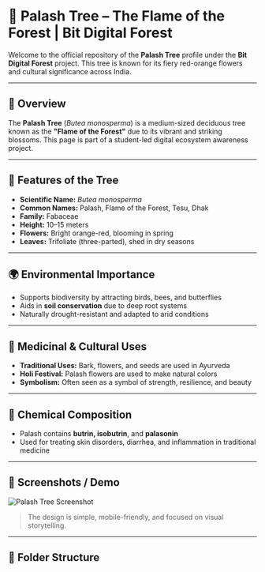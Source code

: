# 🌺 Palash Tree – The Flame of the Forest | Bit Digital Forest

Welcome to the official repository of the **Palash Tree** profile under the **Bit Digital Forest** project. This tree is known for its fiery red-orange flowers and cultural significance across India.

---

## 📌 Overview

The **Palash Tree** (*Butea monosperma*) is a medium-sized deciduous tree known as the **"Flame of the Forest"** due to its vibrant and striking blossoms. This page is part of a student-led digital ecosystem awareness project.

---

## 🌿 Features of the Tree

- **Scientific Name:** *Butea monosperma*
- **Common Names:** Palash, Flame of the Forest, Tesu, Dhak
- **Family:** Fabaceae
- **Height:** 10–15 meters
- **Flowers:** Bright orange-red, blooming in spring
- **Leaves:** Trifoliate (three-parted), shed in dry seasons

---

## 🌍 Environmental Importance

- Supports biodiversity by attracting birds, bees, and butterflies
- Aids in **soil conservation** due to deep root systems
- Naturally drought-resistant and adapted to arid conditions

---

## 🧪 Medicinal & Cultural Uses

- **Traditional Uses:** Bark, flowers, and seeds are used in Ayurveda
- **Holi Festival:** Palash flowers are used to make natural colors
- **Symbolism:** Often seen as a symbol of strength, resilience, and beauty

---

## 🧬 Chemical Composition

- Palash contains **butrin, isobutrin**, and **palasonin**
- Used for treating skin disorders, diarrhea, and inflammation in traditional medicine

---

## 📸 Screenshots / Demo

![Palash Tree Screenshot](./images/palash-page-demo.png)

> The design is simple, mobile-friendly, and focused on visual storytelling.

---

## 📁 Folder Structure
